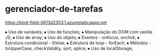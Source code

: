 # gerenciador-de-tarefas

https://kind-field-0613d2303.1.azurestaticapps.net

⦁ Uso de variáveis;
⦁ Uso de funções;
⦁ Manipulação do DOM com vanilla JS;
⦁ Uso de array;
⦁ Uso do objeto;
⦁ Eventos - onfocus, onclick;
⦁ Estrutura condicional - if/else;
⦁ Estrutura de loop - forEach;
⦁ Métodos - toUpperCase, checkValidity, sort, splice;
⦁ Uso de localStorage;
